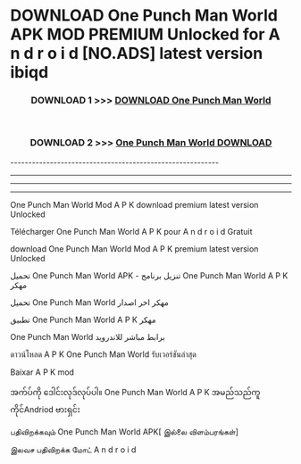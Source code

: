 # DOWNLOAD One Punch Man World  APK MOD PREMIUM Unlocked for A n d r o i d [NO.ADS] latest version ibiqd 



<div align="center">

<h3>DOWNLOAD 1 >>> <a href="https://getmod2.web.app/?judul=One Punch Man World ">DOWNLOAD One Punch Man World </a></h3><br>

<h3>DOWNLOAD 2 >>> <a href="https://getmod2.web.app/?judul=One Punch Man World ">One Punch Man World  DOWNLOAD </a></h3>

</div>
----------------------------------------------------------

----------------------------------------------------------

----------------------------------------------------------

----------------------------------------------------------

One Punch Man World  Mod A P K download premium latest version Unlocked

Télécharger One Punch Man World  A P K pour A n d r o i d Gratuit

download One Punch Man World  Mod A P K premium latest version Unlocked

تحميل One Punch Man World  APK - تنزيل برنامج One Punch Man World  A P K مهكر

تحميل One Punch Man World  مهكر اخر اصدار

تطبيق One Punch Man World  A P K مهكر

One Punch Man World  برابط مباشر للاندرويد

ดาวน์โหลด A P K One Punch Man World  รับเวอร์ชันล่าสุด

Baixar A P K mod

အက်ပ်ကို ဒေါင်းလုဒ်လုပ်ပါ။ One Punch Man World  A P K အမည်သည်ကူကိုင်Andriod ဗားရှင်း

பதிவிறக்கவும் One Punch Man World  APK[ இல்லை விளம்பரங்கள்] 
 
இலவச பதிவிறக்க மோட் A n d r o i d



